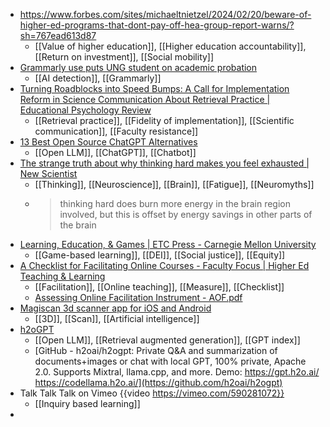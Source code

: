 - https://www.forbes.com/sites/michaeltnietzel/2024/02/20/beware-of-higher-ed-programs-that-dont-pay-off-hea-group-report-warns/?sh=767ead613d87
	- [[Value of higher education]], [[Higher education accountability]], [[Return on investment]], [[Social mobility]]
- [Grammarly use puts UNG student on academic probation](https://www.fox5atlanta.com/news/grammarly-georgia-college-student-academic-probation-plagiarism-allegations)
	- [[AI detection]], [[Grammarly]]
- [Turning Roadblocks into Speed Bumps: A Call for Implementation Reform in Science Communication About Retrieval Practice | Educational Psychology Review](https://link.springer.com/article/10.1007/S10648-024-09854-5)
	- [[Retrieval practice]], [[Fidelity of implementation]], [[Scientific communication]], [[Faculty resistance]]
- [13 Best Open Source ChatGPT Alternatives](https://itsfoss.com/open-source-chatgpt-alternatives/)
	- [[Open LLM]], [[ChatGPT]], [[Chatbot]]
- [The strange truth about why thinking hard makes you feel exhausted | New Scientist](https://www.newscientist.com/article/mg26134791-200-the-strange-truth-about-why-thinking-hard-makes-you-feel-exhausted/)
	- [[Thinking]], [[Neuroscience]], [[Brain]], [[Fatigue]], [[Neuromyths]]
	- >thinking hard does burn more energy in the brain region involved, but this is offset by energy savings in other parts of the brain
- [Learning, Education, & Games | ETC Press - Carnegie Mellon University](https://press.etc.cmu.edu/books/learning-education-games/4)
	- [[Game-based learning]], [[DEI]], [[Social justice]], [[Equity]]
- [A Checklist for Facilitating Online Courses - Faculty Focus | Higher Ed Teaching & Learning](https://www.facultyfocus.com/articles/online-education/online-course-design-and-preparation/a-checklist-for-facilitating-online-courses/)
	- [[Facilitation]], [[Online teaching]], [[Measure]], [[Checklist]]
	- [Assessing Online Facilitation Instrument - AOF.pdf](https://hilo.hawaii.edu/academics/dl/documents/AOF.pdf)
- [Magiscan 3d scanner app for iOS and Android](https://magiscan.app/)
	- [[3D]], [[Scan]], [[Artificial intelligence]]
- [h2oGPT](https://gpt.h2o.ai/)
	- [[Open LLM]], [[Retrieval augmented generation]], [[GPT index]]
	- [GitHub - h2oai/h2ogpt: Private Q&A and summarization of documents+images or chat with local GPT, 100% private, Apache 2.0. Supports Mixtral, llama.cpp, and more. Demo: https://gpt.h2o.ai/ https://codellama.h2o.ai/](https://github.com/h2oai/h2ogpt)
- Talk Talk Talk on Vimeo {{video https://vimeo.com/590281072}}
	- [[Inquiry based learning]]
-